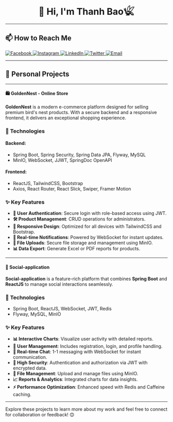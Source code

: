 <h1 align="center">👋 Hi, I'm Thanh Bao𓆤</h1>

---

## 📫 How to Reach Me

<a href="https://www.facebook.com/ngthbaooo/">
  <img src="https://img.shields.io/badge/Facebook-3b5998?style=flat&logo=facebook&logoColor=white" alt="Facebook">
</a>
<a href="https://www.instagram.com/_ngth.bao/">
  <img src="https://img.shields.io/badge/Instagram-E1306C?style=flat&logo=instagram&logoColor=white" alt="Instagram">
</a>
<a href="https://www.linkedin.com/in/ngthbao/">
  <img src="https://img.shields.io/badge/LinkedIn-0077B5?style=flat&logo=linkedin&logoColor=white" alt="LinkedIn">
</a>
<a href="https://x.com/ngthanhbao_dev">
  <img src="https://img.shields.io/badge/Twitter-1DA1F2?style=flat&logo=twitter&logoColor=white" alt="Twitter">
</a>
<a href="mailto:ngthanhbao.dev@gmail.com">
  <img src="https://img.shields.io/badge/Email-D14836?style=flat&logo=gmail&logoColor=white" alt="Email">
</a>

---

## 🌟 Personal Projects

---

#### 🛍️ **GoldenNest - Online Store**

**GoldenNest** is a modern e-commerce platform designed for selling premium bird's nest products. With a secure backend and a responsive frontend, it delivers an exceptional shopping experience.

### 🔧 **Technologies**
#### Backend:
- Spring Boot, Spring Security, Spring Data JPA, Flyway, MySQL  
- MinIO, WebSocket, JJWT, SpringDoc OpenAPI  

#### Frontend:
- ReactJS, TailwindCSS, Bootstrap  
- Axios, React Router, React Slick, Swiper, Framer Motion  

### ✨ **Key Features**
- **🔑 User Authentication**: Secure login with role-based access using JWT.  
- **🛠️ Product Management**: CRUD operations for administrators.  
- **📱 Responsive Design**: Optimized for all devices with TailwindCSS and Bootstrap.  
- **🔔 Real-time Notifications**: Powered by WebSocket for instant updates.  
- **📂 File Uploads**: Secure file storage and management using MinIO.  
- **📊 Data Export**: Generate Excel or PDF reports for products.  

---

#### 📌 **Social-application**

**Social-application** is a feature-rich platform that combines **Spring Boot** and **ReactJS** to manage social interactions seamlessly.

### 🔧 **Technologies**
- Spring Boot, ReactJS, WebSocket, JWT, Redis  
- Flyway, MySQL, MinIO  

### ✨ **Key Features**
- **📊 Interactive Charts**: Visualize user activity with detailed reports.  
- **👤 User Management**: Includes registration, login, and profile handling.  
- **💬 Real-time Chat**: 1-1 messaging with WebSocket for instant communication.  
- **🔐 High Security**: Authentication and authorization via JWT with encrypted data.  
- **📂 File Management**: Upload and manage files using MinIO.  
- **📈 Reports & Analytics**: Integrated charts for data insights.  
- **⚡ Performance Optimization**: Enhanced speed with Redis and Caffeine caching.  

---

Explore these projects to learn more about my work and feel free to connect for collaboration or feedback! 😊  

